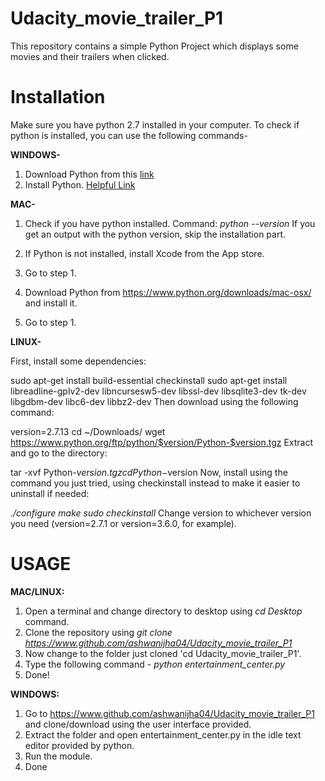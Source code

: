 # Udacity_movie_trailer_P1
This repository contains a simple Python Project which displays some movies and their trailers when clicked.

# Installation
Make sure you have python 2.7 installed in your computer.
To check if python is installed, you can use the following commands-  

**WINDOWS-** 
 1) Download Python from this [link](https://www.python.org/download/releases/2.7/)
 2) Install Python. [Helpful Link](https://www.howtogeek.com/197947/how-to-install-python-on-windows/)
 
**MAC-**
 1) Check if you have python installed.
    Command: _python --version_
    If you get an output with the python version, skip the installation part.
 
 2) If Python is not installed, install Xcode from the App store.
 3) Go to step 1.
 4) Download Python from https://www.python.org/downloads/mac-osx/ and install it.
 5) Go to step 1.
 
**LINUX-**

First, install some dependencies:

sudo apt-get install build-essential checkinstall
sudo apt-get install libreadline-gplv2-dev libncursesw5-dev libssl-dev libsqlite3-dev tk-dev libgdbm-dev libc6-dev libbz2-dev
Then download using the following command:

version=2.7.13
cd ~/Downloads/
wget https://www.python.org/ftp/python/$version/Python-$version.tgz
Extract and go to the directory:

tar -xvf Python-$version.tgz
cd Python-$version
Now, install using the command you just tried, using checkinstall instead to make it easier to uninstall if needed:

_./configure
make
sudo checkinstall_
Change version to whichever version you need (version=2.7.1 or version=3.6.0, for example).

# USAGE
**MAC/LINUX:**
 1) Open a terminal and change directory to desktop using _cd Desktop_ command.
 2) Clone the repository using _git clone https://www.github.com/ashwanijha04/Udacity_movie_trailer_P1_
 3) Now change to the folder just cloned 'cd Udacity_movie_trailer_P1'.
 3) Type the following command - _python entertainment_center.py_
 4) Done!
 
 **WINDOWS:**
  1) Go to https://www.github.com/ashwanijha04/Udacity_movie_trailer_P1 and clone/download using the user interface provided.
  2) Extract the folder and open entertainment_center.py in the idle text editor provided by python.
  3) Run the module.
  4) Done
